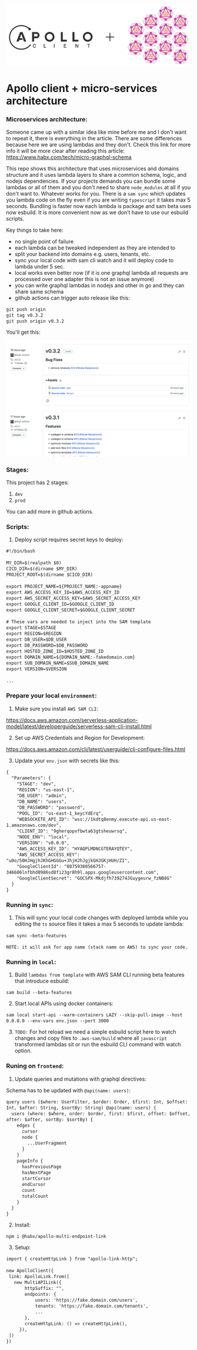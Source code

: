 ![alt text](https://raw.githubusercontent.com/nikolamar/graphql-lambdas/master/.assets/repo_head.png)

Apollo client + micro-services architecture
==============

### Microservices architecture:

Someone came up with a similar idea like mine before me and I don't want to repeat it, there is everything in the article. There are some differences because here we are using lambdas and they don't. Check this link for more info it will be more clear after reading this article: https://www.habx.com/tech/micro-graphql-schema

This repo shows this architecture that uses microservices and domains structure and it uses lambda layers to share a common schema, logic, and nodejs dependencies. If your projects demands you can bundle some lambdas or all of them and you don't need to share `node_modules` at all if you don't want to. Whatever works for you. There is a `sam sync` which updates you lambda code on the fly even if you are writing `typescript` it takes max 5 seconds. Bundling is faster now each lambda is package and sam beta uses now esbuild. It is more convenient now as we don't have to use our esbuild scripts.

Key things to take here:

- no single point of failure
- each lambda can be tweaked independent as they are intended to
- split your backend into domains e.g. users, tenants, etc.
- sync your local code with sam cli watch and it will deploy code to lambda under 5 sec.
- local works even better now (if it is one graphql lambda all requests are processed over one adapter this is not an issue anymore)
- you can write graphql lambdas in nodejs and other in go and they can share same schema
- github actions can trigger auto release like this:
```
git push origin
git tag v0.3.2
git push origin v0.3.2
```
You'll get this:

![alt text](https://github.com/nikolamar/graphql-lambdas/blob/master/.assets/release.png?raw=true)

### Stages:

This project has 2 stages:

1. `dev`
2. `prod`

You can add more in github actions.

### Scripts:

1. Deploy script requires secret keys to deploy:

```
#!/bin/bash

MY_DIR=$(realpath $0)
CICD_DIR=$(dirname $MY_DIR)
PROJECT_ROOT=$(dirname $CICD_DIR)

export PROJECT_NAME=${PROJECT_NAME:-appname}
export AWS_ACCESS_KEY_ID=$AWS_ACCESS_KEY_ID
export AWS_SECRET_ACCESS_KEY=$AWS_SECRET_ACCESS_KEY
export GOOGLE_CLIENT_ID=$GOOGLE_CLIENT_ID
export GOOGLE_CLIENT_SECRET=$GOOGLE_CLIENT_SECRET

# These vars are needed to inject into the SAM template
export STAGE=$STAGE
export REGION=$REGION
export DB_USER=$DB_USER
export DB_PASSWORD=$DB_PASSWORD
export HOSTED_ZONE_ID=$HOSTED_ZONE_ID
export DOMAIN_NAME=${DOMAIN_NAME:-fakedomain.com}
export SUB_DOMAIN_NAME=$SUB_DOMAIN_NAME
export VERSION=$VERSION

...

```

### Prepare your local `environment`:

1. Make sure you install `AWS SAM CLI`:

https://docs.aws.amazon.com/serverless-application-model/latest/developerguide/serverless-sam-cli-install.html

2. Set up AWS Credentials and Region for Development:

https://docs.aws.amazon.com/cli/latest/userguide/cli-configure-files.html

3. Update your `env.json` with secrets like this:

```
{
  "Parameters": {
    "STAGE": "dev",
    "REGION": "us-east-1",
    "DB_USER": "admin",
    "DB_NAME": "users",
    "DB_PASSWORD": "password",
    "POOL_ID": "us-east-1_keycYdErq",
    "WEBSOCKETE_API_ID": "wss://1kdtq8enmy.execute-api.us-east-1.amazonaws.com/dev",
    "CLIENT_ID": "9gherqopxfbwta63gtsheuwrsq",
    "NODE_ENV": "local",
    "VERSION": "v0.0.0",
    "AWS_ACCESS_KEY_ID": "HYAQPLMDNCGTERAYQTEY",
    "AWS_SECRET_ACCESS_KEY": "u0o/50HJHgjhJKhGHGGGu+JhjHJhJgjkGHJGKjHUH/ZI",
    "GoogleClientId": "08759380566757-346606lnfbhd8986sd8fi23gr8h9l.apps.googleusercontent.com",
    "GoogleClientSecret": "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"
  }
}

```

### Running in `sync`:

1. This will sync your local code changes with deployed lambda while you editing the `ts` source files it takes a max 5 seconds to update lambda:

```sam sync —beta-features ```

`NOTE: it will ask for app name (stack name on AWS) to sync your code.`

### Running in `local`:

1. Build `lambdas from template` with AWS SAM CLI running beta features that introduce esbuild:
```
sam build --beta-features
```

2. Start local APIs using docker containers:

```
sam local start-api --warm-containers LAZY --skip-pull-image --host 0.0.0.0 --env-vars env.json --port 3000
```

3. `TODO:` For hot reload we need a simple esbuild script here to watch changes and copy files to `.aws-sam/build` where all `javascript` transformed lambdas sit or run the esbuild CLI command with watch option.

### Runing on `frontend`:

1. Update queries and mutations with graphql directives:

Schema has to be updated with `@api(name: users)`:
```
query users ($where: UserFilter, $order: Order, $first: Int, $offset: Int, $after: String, $sortBy: String) @api(name: users) {
  users (where: $where, order: $order, first: $first, offset: $offset, after: $after, sortBy: $sortBy) {
    edges {
      cursor
      node {
        ...UserFragment
      }
    }
    pageInfo {
      hasPreviousPage
      hasNextPage
      startCursor
      endCursor
      count
      totalCount
    }
  }
}
```

2. Install:

```
npm i @habx/apollo-multi-endpoint-link
```

3. Setup:
```
import { createHttpLink } from "apollo-link-http";

new ApolloClient({
 link: ApolloLink.from([
   new MultiAPILink({
       httpSuffix: "",
       endpoints: {
           users: 'https://fake.domain.com/users',
           tenants: 'https://fake.domain.com/tenants',
           ...
       },
       createHttpLink: () => createHttpLink(),
     }),
 ])
})
```
